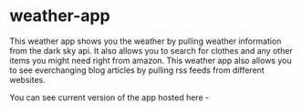 # weather-app

This weather app shows you the weather by pulling weather information from the dark sky api. 
It also allows you to search for clothes and any other items you might need right from amazon.
This weather app also allows you to see everchanging blog articles by pulling rss feeds from different websites.

You can see current version of the app hosted here -
